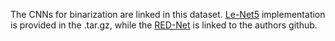 The CNNs for binarization are linked in this dataset.
[Le-Net5](/CNN-Binarization) implementation is provided in the .tar.gz,
while the [RED-Net](https://github.com/ajgallego/document-image-binarization) is linked to the authors github.
